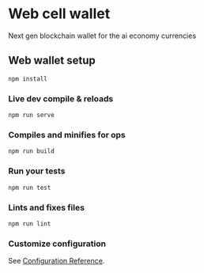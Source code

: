# Web cell wallet

Next gen blockchain wallet for the ai economy currencies

## Web wallet setup
```
npm install
```

### Live dev compile & reloads
```
npm run serve
```

### Compiles and minifies for ops
```
npm run build
```

### Run your tests
```
npm run test
```

### Lints and fixes files
```
npm run lint
```

### Customize configuration
See [Configuration Reference](https://cli.vuejs.org/config/).
